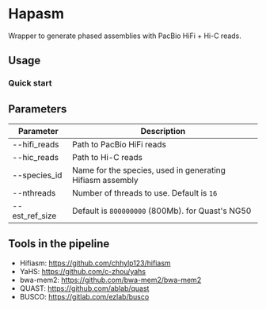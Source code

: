 # Hapasm

Wrapper to generate phased assemblies with PacBio HiFi + Hi-C reads. 

## Usage
### Quick start




## Parameters
| Parameter | Description |
|-----------|-------------|
|--hifi_reads| Path to PacBio HiFi reads |
|--hic_reads | Path to Hi-C reads |
|--species_id | Name for the species, used in generating Hifiasm assembly |
|--nthreads | Number of threads to use. Default is `16`| 
|--est_ref_size | Default is `800000000` (800Mb). for Quast's NG50 |



## Tools in the pipeline
- Hifiasm: https://github.com/chhylp123/hifiasm
- YaHS: https://github.com/c-zhou/yahs
- bwa-mem2: https://github.com/bwa-mem2/bwa-mem2
- QUAST: https://github.com/ablab/quast
- BUSCO: https://gitlab.com/ezlab/busco
